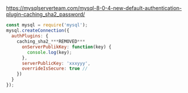 ##

https://mysqlserverteam.com/mysql-8-0-4-new-default-authentication-plugin-caching_sha2_password/

```js
const mysql = require('mysql');
mysql.createConnection({
  authPlugins: {
    caching_sha2_***REMOVED***
      onServerPublikKey: function(key) {
        console.log(key);
      },
      serverPublicKey: 'xxxyyy',
      overrideIsSecure: true //
    })
  }
});
```

